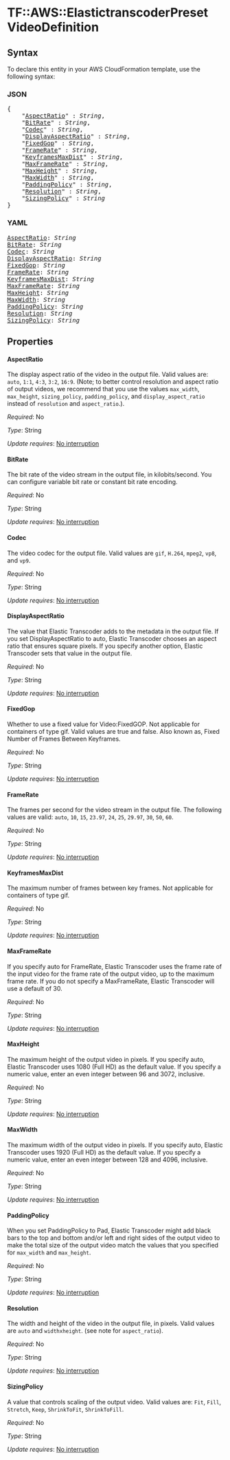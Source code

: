 # TF::AWS::ElastictranscoderPreset VideoDefinition

## Syntax

To declare this entity in your AWS CloudFormation template, use the following syntax:

### JSON

<pre>
{
    "<a href="#aspectratio" title="AspectRatio">AspectRatio</a>" : <i>String</i>,
    "<a href="#bitrate" title="BitRate">BitRate</a>" : <i>String</i>,
    "<a href="#codec" title="Codec">Codec</a>" : <i>String</i>,
    "<a href="#displayaspectratio" title="DisplayAspectRatio">DisplayAspectRatio</a>" : <i>String</i>,
    "<a href="#fixedgop" title="FixedGop">FixedGop</a>" : <i>String</i>,
    "<a href="#framerate" title="FrameRate">FrameRate</a>" : <i>String</i>,
    "<a href="#keyframesmaxdist" title="KeyframesMaxDist">KeyframesMaxDist</a>" : <i>String</i>,
    "<a href="#maxframerate" title="MaxFrameRate">MaxFrameRate</a>" : <i>String</i>,
    "<a href="#maxheight" title="MaxHeight">MaxHeight</a>" : <i>String</i>,
    "<a href="#maxwidth" title="MaxWidth">MaxWidth</a>" : <i>String</i>,
    "<a href="#paddingpolicy" title="PaddingPolicy">PaddingPolicy</a>" : <i>String</i>,
    "<a href="#resolution" title="Resolution">Resolution</a>" : <i>String</i>,
    "<a href="#sizingpolicy" title="SizingPolicy">SizingPolicy</a>" : <i>String</i>
}
</pre>

### YAML

<pre>
<a href="#aspectratio" title="AspectRatio">AspectRatio</a>: <i>String</i>
<a href="#bitrate" title="BitRate">BitRate</a>: <i>String</i>
<a href="#codec" title="Codec">Codec</a>: <i>String</i>
<a href="#displayaspectratio" title="DisplayAspectRatio">DisplayAspectRatio</a>: <i>String</i>
<a href="#fixedgop" title="FixedGop">FixedGop</a>: <i>String</i>
<a href="#framerate" title="FrameRate">FrameRate</a>: <i>String</i>
<a href="#keyframesmaxdist" title="KeyframesMaxDist">KeyframesMaxDist</a>: <i>String</i>
<a href="#maxframerate" title="MaxFrameRate">MaxFrameRate</a>: <i>String</i>
<a href="#maxheight" title="MaxHeight">MaxHeight</a>: <i>String</i>
<a href="#maxwidth" title="MaxWidth">MaxWidth</a>: <i>String</i>
<a href="#paddingpolicy" title="PaddingPolicy">PaddingPolicy</a>: <i>String</i>
<a href="#resolution" title="Resolution">Resolution</a>: <i>String</i>
<a href="#sizingpolicy" title="SizingPolicy">SizingPolicy</a>: <i>String</i>
</pre>

## Properties

#### AspectRatio

The display aspect ratio of the video in the output file. Valid values are: `auto`, `1:1`, `4:3`, `3:2`, `16:9`. (Note; to better control resolution and aspect ratio of output videos, we recommend that you use the values `max_width`, `max_height`, `sizing_policy`, `padding_policy`, and `display_aspect_ratio` instead of `resolution` and `aspect_ratio`.).

_Required_: No

_Type_: String

_Update requires_: [No interruption](https://docs.aws.amazon.com/AWSCloudFormation/latest/UserGuide/using-cfn-updating-stacks-update-behaviors.html#update-no-interrupt)

#### BitRate

The bit rate of the video stream in the output file, in kilobits/second. You can configure variable bit rate or constant bit rate encoding.

_Required_: No

_Type_: String

_Update requires_: [No interruption](https://docs.aws.amazon.com/AWSCloudFormation/latest/UserGuide/using-cfn-updating-stacks-update-behaviors.html#update-no-interrupt)

#### Codec

The video codec for the output file. Valid values are `gif`, `H.264`, `mpeg2`, `vp8`, and `vp9`.

_Required_: No

_Type_: String

_Update requires_: [No interruption](https://docs.aws.amazon.com/AWSCloudFormation/latest/UserGuide/using-cfn-updating-stacks-update-behaviors.html#update-no-interrupt)

#### DisplayAspectRatio

The value that Elastic Transcoder adds to the metadata in the output file. If you set DisplayAspectRatio to auto, Elastic Transcoder chooses an aspect ratio that ensures square pixels. If you specify another option, Elastic Transcoder sets that value in the output file.

_Required_: No

_Type_: String

_Update requires_: [No interruption](https://docs.aws.amazon.com/AWSCloudFormation/latest/UserGuide/using-cfn-updating-stacks-update-behaviors.html#update-no-interrupt)

#### FixedGop

Whether to use a fixed value for Video:FixedGOP. Not applicable for containers of type gif. Valid values are true and false. Also known as, Fixed Number of Frames Between Keyframes.

_Required_: No

_Type_: String

_Update requires_: [No interruption](https://docs.aws.amazon.com/AWSCloudFormation/latest/UserGuide/using-cfn-updating-stacks-update-behaviors.html#update-no-interrupt)

#### FrameRate

The frames per second for the video stream in the output file. The following values are valid: `auto`, `10`, `15`, `23.97`, `24`, `25`, `29.97`, `30`, `50`, `60`.

_Required_: No

_Type_: String

_Update requires_: [No interruption](https://docs.aws.amazon.com/AWSCloudFormation/latest/UserGuide/using-cfn-updating-stacks-update-behaviors.html#update-no-interrupt)

#### KeyframesMaxDist

The maximum number of frames between key frames. Not applicable for containers of type gif.

_Required_: No

_Type_: String

_Update requires_: [No interruption](https://docs.aws.amazon.com/AWSCloudFormation/latest/UserGuide/using-cfn-updating-stacks-update-behaviors.html#update-no-interrupt)

#### MaxFrameRate

If you specify auto for FrameRate, Elastic Transcoder uses the frame rate of the input video for the frame rate of the output video, up to the maximum frame rate. If you do not specify a MaxFrameRate, Elastic Transcoder will use a default of 30.

_Required_: No

_Type_: String

_Update requires_: [No interruption](https://docs.aws.amazon.com/AWSCloudFormation/latest/UserGuide/using-cfn-updating-stacks-update-behaviors.html#update-no-interrupt)

#### MaxHeight

The maximum height of the output video in pixels. If you specify auto, Elastic Transcoder uses 1080 (Full HD) as the default value. If you specify a numeric value, enter an even integer between 96 and 3072, inclusive.

_Required_: No

_Type_: String

_Update requires_: [No interruption](https://docs.aws.amazon.com/AWSCloudFormation/latest/UserGuide/using-cfn-updating-stacks-update-behaviors.html#update-no-interrupt)

#### MaxWidth

The maximum width of the output video in pixels. If you specify auto, Elastic Transcoder uses 1920 (Full HD) as the default value. If you specify a numeric value, enter an even integer between 128 and 4096, inclusive.

_Required_: No

_Type_: String

_Update requires_: [No interruption](https://docs.aws.amazon.com/AWSCloudFormation/latest/UserGuide/using-cfn-updating-stacks-update-behaviors.html#update-no-interrupt)

#### PaddingPolicy

When you set PaddingPolicy to Pad, Elastic Transcoder might add black bars to the top and bottom and/or left and right sides of the output video to make the total size of the output video match the values that you specified for `max_width` and `max_height`.

_Required_: No

_Type_: String

_Update requires_: [No interruption](https://docs.aws.amazon.com/AWSCloudFormation/latest/UserGuide/using-cfn-updating-stacks-update-behaviors.html#update-no-interrupt)

#### Resolution

The width and height of the video in the output file, in pixels. Valid values are `auto` and `widthxheight`. (see note for `aspect_ratio`).

_Required_: No

_Type_: String

_Update requires_: [No interruption](https://docs.aws.amazon.com/AWSCloudFormation/latest/UserGuide/using-cfn-updating-stacks-update-behaviors.html#update-no-interrupt)

#### SizingPolicy

A value that controls scaling of the output video. Valid values are: `Fit`, `Fill`, `Stretch`, `Keep`, `ShrinkToFit`, `ShrinkToFill`.

_Required_: No

_Type_: String

_Update requires_: [No interruption](https://docs.aws.amazon.com/AWSCloudFormation/latest/UserGuide/using-cfn-updating-stacks-update-behaviors.html#update-no-interrupt)

